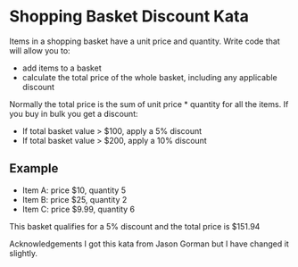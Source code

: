 # Shopping Basket Discount Kata
Items in a shopping basket have a unit price and quantity. Write code that will allow you to:
- add items to a basket
- calculate the total price of the whole basket, including any applicable discount

Normally the total price is the sum of unit price * quantity for all the items. If you buy in bulk you get a discount:

- If total basket value > $100, apply a 5% discount
- If total basket value > $200, apply a 10% discount
 
## Example
- Item A: price $10, quantity 5
- Item B: price $25, quantity 2
- Item C: price $9.99, quantity 6
 
This basket qualifies for a 5% discount and the total price is $151.94

Acknowledgements
I got this kata from Jason Gorman but I have changed it slightly.
